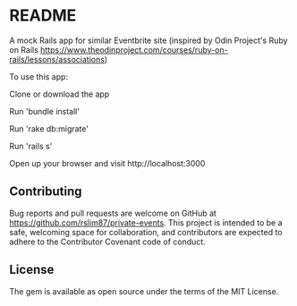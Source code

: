 # README

A mock Rails app for similar Eventbrite site (inspired by Odin Project's Ruby on Rails https://www.theodinproject.com/courses/ruby-on-rails/lessons/associations)


To use this app:

Clone or download the app

Run 'bundle install'

Run 'rake db:migrate'

Run 'rails s'

Open up your browser and visit http://localhost:3000

## Contributing

Bug reports and pull requests are welcome on GitHub at https://github.com/rslim87/private-events. This project is intended to be a safe, welcoming space for collaboration, and contributors are expected to adhere to the Contributor Covenant code of conduct.

## License

The gem is available as open source under the terms of the MIT License.